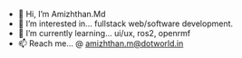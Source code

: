 - 👋 Hi, I’m Amizhthan.Md
- 👀 I’m interested in... fullstack web/software development.
- 🌱 I’m currently learning... ui/ux, ros2, openrmf
- 📫 Reach me... @ amizhthan.m@dotworld.in

<!---
amizhthan-dotworld/amizhthan-dotworld is a ✨ special ✨ repository because its `README.md` (this file) appears on your GitHub profile.
You can click the Preview link to take a look at your changes.
--->
